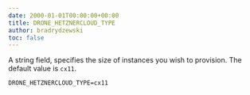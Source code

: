 ```yaml
---
date: 2000-01-01T00:00:00+00:00
title: DRONE_HETZNERCLOUD_TYPE
author: bradrydzewski
toc: false
---
```


A string field, specifies the size of instances you wish to
provision. The default value is `cx11`.

```
DRONE_HETZNERCLOUD_TYPE=cx11
```
